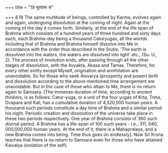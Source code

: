 +++
title = "19 भूतग्रामः स"

+++
8.19 The same multitude of beings, controlled by Karma, evolves again and again, undergoing dissolution at the coming of night. Again at the coming of the day it comes forth. Similarly, at the end of the life span of Brahma which consists of a hundred years of three hundred and sixty days each, each Brahma-day being a thousand Caturyugas, all the worlds including that of Brahma and Brahma himself dissolve into Me in accordance with the order thus described in the Srutis: 'The earth is dissolved into the waters, the waters are dissolved into light' etc.,
(Su. U., 2). The process of involution ends, after passing through all the other stages of dissolution, with the Avyakta, Akasa and Tamas.
Therefore, for every other entity except Myself, origination and annihilation are unavoidable. So for those who seek Aisvarya (prosperity and power) birth and dissolution according to the above mentioned time arrangement are unavoidable. But in the case of those who attain to Me,
there is no return again to Samsara. \[The immense duration of time,
according to ancient thinkers, is as follows: Catur-yuga, or a unit of the four yugas of Krta, Treta, Dvapara and Kali, has a cumulative duration of 4,320,000 human years. A thousand such periods constitute a day time of Brahma and a similar period his night. Periodic creation and dissolution of the universe take place in these two periods respectively. One year of Brahma consists of 360 such diurnal period. A Brahma has a life-span of 100 such years - i.e., 311, 040, 000,000,000 human years. At the end of it, there is a Mahapralaya, and a new Brahma comes into being. Time thus goes on endlessly\]. Now Sri Krsna teaches that there is no return to Samsara even for those who have attained Kaivalya (isolation of the self).
